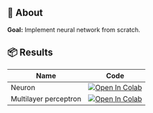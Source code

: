 ## 🔎 About
**Goal:** Implement neural network from scratch.

## 📦 Results

| Name   | Code  |
|--------|-------|
| Neuron | [![Open In Colab](https://colab.research.google.com/assets/colab-badge.svg)](https://colab.research.google.com/drive/1V3Qx9Hpf9nk1ca6hBxBb6H2MoSCjohmj?usp=sharing) |
| Multilayer perceptron | [![Open In Colab](https://colab.research.google.com/assets/colab-badge.svg)](https://colab.research.google.com/drive/16OK1xd3VFhG3dIKW6XFWh8Cw1-KmdaKu?usp=sharing) |
